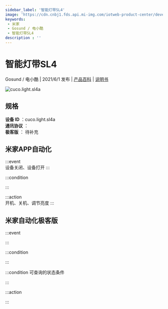 ```yaml
---
sidebar_label: '智能灯带SL4'
image: 'https://cdn.cnbj1.fds.api.mi-img.com/iotweb-product-center/developer_1623062830833pFgBylwp.png?GalaxyAccessKeyId=AKVGLQWBOVIRQ3XLEW&Expires=9223372036854775807&Signature=FvOE1ygSt5j2+EKIcHpgTf+44/w='
keywords: 
 - 米家
 - Gosund / 电小酷
 - 智能灯带SL4
description : ''
---
```

# 智能灯带SL4

Gosund / 电小酷 | 2021/6/1 发布 | [产品百科](https://home.mi.com/webapp/content/baike/product/index.html?model=cuco.light.sl4a/) | [说明书](https://home.mi.com/views/introduction.html?model=cuco.light.sl4a&region=cn)

![cuco.light.sl4a](https://cdn.cnbj1.fds.api.mi-img.com/iotweb-product-center/developer_1623062830833pFgBylwp.png?GalaxyAccessKeyId=AKVGLQWBOVIRQ3XLEW&Expires=9223372036854775807&Signature=FvOE1ygSt5j2+EKIcHpgTf+44/w=)

## 规格  
> 
**设备 ID** ：cuco.light.sl4a  
**通讯协议** ：  
**极客版**  ： 待补充 


## 米家APP自动化  

:::event  
设备关闭、设备打开
:::

:::condition  

:::

:::action   
开机、关机、调节亮度
:::

## 米家自动化极客版  

:::event  

:::

:::condition  

:::

:::condition 可查询的状态条件  

:::

:::action  

:::

        
